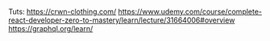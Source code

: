 Tuts:
    https://crwn-clothing.com/
    https://www.udemy.com/course/complete-react-developer-zero-to-mastery/learn/lecture/31664006#overview
    https://graphql.org/learn/

